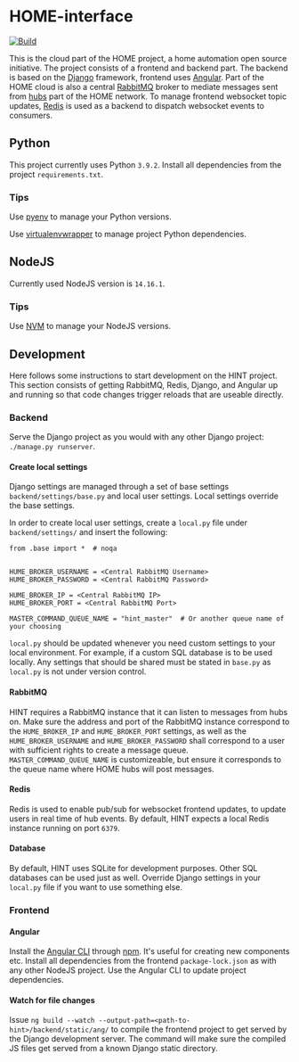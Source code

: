 # HOME-interface
[![Build](https://github.com/megacorpincorporated/hint/actions/workflows/build.yml/badge.svg?branch=master)](https://github.com/megacorpincorporated/hint/actions/workflows/build.yml)

This is the cloud part of the HOME project, a home automation open source initiative. The project consists of a frontend
and backend part. The backend is based on the [Django](https://www.djangoproject.com/) framework, frontend uses
[Angular](https://angular.io/). Part of the HOME cloud is also a central [RabbitMQ](https://www.rabbitmq.com/) broker to
mediate messages sent from [hubs](https://github.com/megacorpincorporated/hume) part of the HOME network. To manage 
frontend websocket topic updates, [Redis](https://redis.io/) is used as a backend to dispatch websocket events to
consumers.

## Python
This project currently uses Python `3.9.2`. Install all dependencies from the project `requirements.txt`.

### Tips
Use [pyenv](https://github.com/pyenv/pyenv) to manage your Python versions.

Use [virtualenvwrapper](https://virtualenvwrapper.readthedocs.io/en/latest/) to manage project Python dependencies.

## NodeJS
Currently used NodeJS version is `14.16.1`.

### Tips
Use [NVM](https://github.com/nvm-sh/nvm) to manage your NodeJS versions.

## Development
Here follows some instructions to start development on the HINT project. This section consists of getting RabbitMQ, 
Redis, Django, and Angular up and running so that code changes trigger reloads that are useable directly.

### Backend
Serve the Django project as you would with any other Django project: `./manage.py runserver`.

#### Create local settings
Django settings are managed through a set of base settings `backend/settings/base.py` and local user settings. Local settings
override the base settings.

In order to create local user settings, create a `local.py` file under `backend/settings/` and insert the following:

```
from .base import *  # noqa


HUME_BROKER_USERNAME = <Central RabbitMQ Username>
HUME_BROKER_PASSWORD = <Central RabbitMQ Password>

HUME_BROKER_IP = <Central RabbitMQ IP>
HUME_BROKER_PORT = <Central RabbitMQ Port>

MASTER_COMMAND_QUEUE_NAME = "hint_master"  # Or another queue name of your choosing
```
`local.py` should be updated whenever you need custom settings to your local environment. For example, if a custom SQL
database is to be used locally. Any settings that should be shared must be stated in `base.py` as `local.py` is not
under version control.

#### RabbitMQ
HINT requires a RabbitMQ instance that it can listen to messages from hubs on. Make sure the address and port of the
RabbitMQ instance correspond to the `HUME_BROKER_IP` and `HUME_BROKER_PORT` settings, as well as the
`HUME_BROKER_USERNAME` and `HUME_BROKER_PASSWORD` shall correspond to a user with sufficient rights to create a
message queue. `MASTER_COMMAND_QUEUE_NAME` is customizeable, but ensure it corresponds to the queue name where HOME hubs
will post messages.

#### Redis
Redis is used to enable pub/sub for websocket frontend updates, to update users in real time of hub events. By default,
HINT expects a local Redis instance running on port `6379`.

#### Database
By default, HINT uses SQLite for development purposes. Other SQL databases can be used just as well. Override Django
settings in your `local.py` file if you want to use something else. 

### Frontend

#### Angular
Install the [Angular CLI](https://cli.angular.io/) through [npm](https://www.npmjs.com/). It's useful for creating new
components etc. Install all dependencies from the frontend `package-lock.json` as with any other NodeJS project. Use
the Angular CLI to update project dependencies.

#### Watch for file changes
Issue `ng build --watch --output-path=<path-to-hint>/backend/static/ang/` to compile the frontend project to get served
by the Django development server. The command will make sure the compiled JS files get served from a known Django static
directory.
